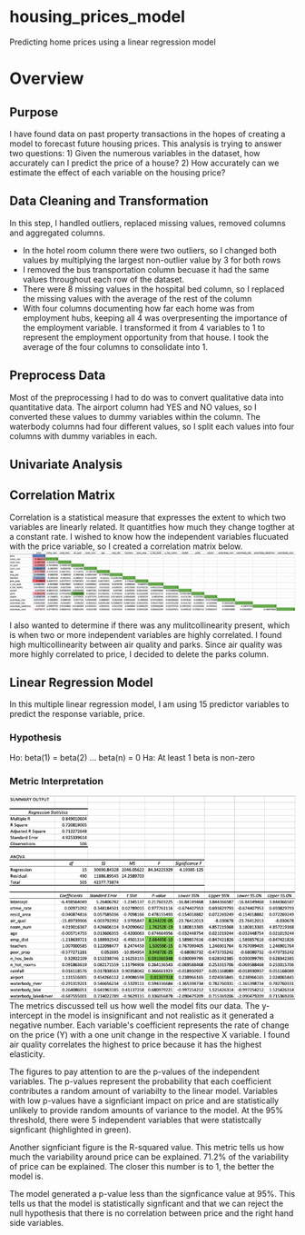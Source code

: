 # housing_prices_model
Predicting home prices using a linear regression model

# Overview
## Purpose
I have found data on past property transactions in the hopes of creating a model to forecast future housing prices. 
This analysis is trying to answer two questions:
    1) Given the numerous variables in the dataset, how accurately can I predict the price of a house?
    2) How accurately can we estimate the effect of each variable on the housing price?


## Data Cleaning and Transformation
In this step, I handled outliers, replaced missing values, removed columns and aggregated columns. 

- In the hotel room column there were two outliers, so I changed both values by multiplying the largest non-outlier value by 3 for both rows
- I removed the bus transportation column becuase it had the same values throughout each row of the dataset.
- There were 8 missing values in the hospital bed column, so I replaced the missing values with the average of the rest of the column
- With four columns documenting how far each home was from employment hubs, keeping all 4 was overpresenting the importance of the employment variable. I transformed it from 4 variables to 1 to represent the employment opportunity from that house. I took the average of the four columns to consolidate into 1.

## Preprocess Data
Most of the preprocessing I had to do was to convert qualitative data into quantitative data. The airport column had YES and NO values, so I converted these values to dummy variables within the column. The waterbody columns had four different values, so I split each values into four columns with dummy variables in each. 

## Univariate Analysis
## Correlation Matrix
Correlation is a statistical measure that expresses the extent to which two variables are linearly related. It quantitfies how much they change togther at a constant rate. I wished to know how the independent variables flucuated with the price variable, so I created a correlation matrix below. <br>
![](resources/correlation_matrix.png) <br>

I also wanted to determine if there was any mulitcollinearity present, which is when two or more independent variables are highly correlated. I found high multicollinearity between air quality and parks. Since air quality was more highly correlated to price, I decided to delete the parks column.

## Linear Regression Model
In this multiple linear regression model, I am using 15 predictor variables to predict the response variable, price. 

### Hypothesis
Ho: beta(1) = beta(2) ... beta(n) = 0
Ha: At least 1 beta is non-zero

### Metric Interpretation
![](resources/regression_results.png) <br>
The metrics discussed tell us how well the model fits our data. The y-intercept in the model is insignificant and not realistic as it generated a negative number. Each variable's coefficient represents the rate of change on the price (Y) with a one unit change in the respective X variable. I found air quality correlates the highest to price because it has the highest elasticity. 

The figures to pay attention to are the p-values of the independent variables. The p-values represent the probability that each coefficient contributes a random amount of variabilty to the linear model. Variables with low p-values have a signficiant impact on price and are statistically unlikely to provide random amounts of variance to the model. At the 95% threshold, there were 5 independent variables that were statistcally signficant (highlighted in green). 

Another signficiant figure is the R-squared value. This metric tells us how much the variability around price can be explained. 71.2% of the variability of price can be explained. The closer this number is to 1, the better the model is.

The model generated a p-value less than the signficance value at 95%. This tells us that the model is statistically signficant and that we can reject the null hypothesis that there is no correlation between price and the right hand side variables. 




